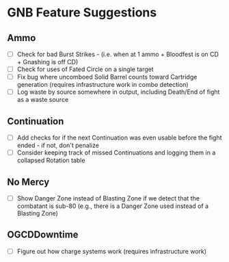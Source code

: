# GNB Feature Suggestions

## Ammo
- [ ] Check for bad Burst Strikes - (i.e. when at 1 ammo + Bloodfest is on CD + Gnashing is off CD)
- [ ] Check for uses of Fated Circle on a single target
- [ ] Fix bug where uncomboed Solid Barrel counts toward Cartridge generation (requires infrastructure work in combo detection)
- [ ] Log waste by source somewhere in output, including Death/End of fight as a waste source

## Continuation
- [ ] Add checks for if the next Continuation was even usable before the fight ended - if not, don't penalize
- [ ] Consider keeping track of missed Continuations and logging them in a collapsed Rotation table

## No Mercy
- [ ] Show Danger Zone instead of Blasting Zone if we detect that the combatant is sub-80 (e.g., there is a Danger Zone used instead of a Blasting Zone)

## OGCDDowntime
- [ ] Figure out how charge systems work (requires infrastructure work)
